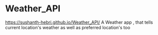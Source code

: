 # Weather_API
https://sushanth-hebri.github.io/Weather_API/
A Weather app , that tells current location's weather as well as preferred location's too
